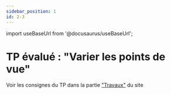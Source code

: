 ```yaml
---
sidebar_position: 1
id: 2-3
---
```

import useBaseUrl from '@docusaurus/useBaseUrl';

# TP évalué : "Varier les points de vue"
Voir les consignes du TP dans la partie ["Travaux"](/travaux/2/) du site

